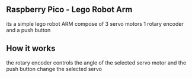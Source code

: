 ## Raspberry Pico - Lego Robot Arm 

its a simple lego robot ARM compose of 3 servo motors 1 rotary encoder and a push button 

## How it works 

the rotary encoder controls the angle of the selected servo motor and the push button change the selected servo 
